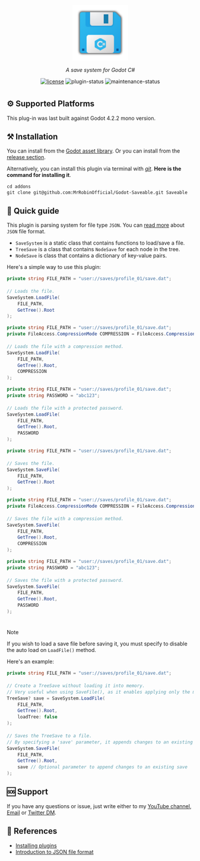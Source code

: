 <!-- markdownlint-disable-next-line -->
<p align="center">
  <a href="#" rel="noopener" target="_blank"><img width="150" src="Icon.png" alt="Icon"></a>
</p>

<div align="center">

*A save system for Godot C#*
  
[![license](https://img.shields.io/badge/license-MIT-blue.svg)](https://github.com/mrrobinofficial/unreal-iniparser/blob/HEAD/LICENSE.txt)
![plugin-status](https://img.shields.io/badge/plugin_status-ready_to_use-green)
![maintenance-status](https://img.shields.io/badge/maintenance-passively--maintained-yellowgreen.svg)

</div>

#

## ⚙️ Supported Platforms
This plug-in was last built against Godot 4.2.2 mono version.

## ⚒️ Installation

You can install from the <a href="#">Godot asset library</a>.
Or you can install from the <a href="https://github.com/MrRobinOfficial/Godot-Saveable/releases/latest">release section</a>.

Alternatively, you can install this plugin via terminal with [*git*](https://git-scm.com/). **Here is the command for installing it**.

```console
cd addons
git clone git@github.com:MrRobinOfficial/Godot-Saveable.git Saveable
```

## 📝 Quick guide

This plugin is parsing system for file type `JSON`. You can  <a href="https://en.wikipedia.org/wiki/JSON">read more</a> about `JSON` file format.

* `SaveSystem` is a static class that contains functions to load/save a file.
* `TreeSave` is a class that contains `NodeSave` for each node in the tree.
* `NodeSave` is class that contains a dictionary of key-value pairs.

Here's a simple way to use this plugin:

```csharp
private string FILE_PATH = "user://saves/profile_01/save.dat";

// Loads the file.
SaveSystem.LoadFile(
    FILE_PATH,
    GetTree().Root
);
```

```csharp
private string FILE_PATH = "user://saves/profile_01/save.dat";
private FileAccess.CompressionMode COMPRESSION = FileAccess.CompressionMode.Fastlz;

// Loads the file with a compression method.
SaveSystem.LoadFile(
    FILE_PATH,
    GetTree().Root,
    COMPRESSION
);
```

```csharp
private string FILE_PATH = "user://saves/profile_01/save.dat";
private string PASSWORD = "abc123";

// Loads the file with a protected password.
SaveSystem.LoadFile(
    FILE_PATH,
    GetTree().Root,
    PASSWORD
);
```

```csharp
private string FILE_PATH = "user://saves/profile_01/save.dat";

// Saves the file.
SaveSystem.SaveFile(
    FILE_PATH,
    GetTree().Root
);
```

```csharp
private string FILE_PATH = "user://saves/profile_01/save.dat";
private FileAccess.CompressionMode COMPRESSION = FileAccess.CompressionMode.Fastlz;

// Saves the file with a compression method.
SaveSystem.SaveFile(
    FILE_PATH,
    GetTree().Root,
    COMPRESSION
);
```

```csharp
private string FILE_PATH = "user://saves/profile_01/save.dat";
private string PASSWORD = "abc123";

// Saves the file with a protected password.
SaveSystem.SaveFile(
    FILE_PATH,
    GetTree().Root,
    PASSWORD
);
```

#

> [!NOTE]
> If you wish to load a save file before saving it, you must specify to disable the auto load on `LoadFile()` method.

Here's an example:

```csharp
private string FILE_PATH = "user://saves/profile_01/save.dat";

// Create a TreeSave without loading it into memory.
// Very useful when using SaveFile(), as it enables applying only the modifications made.
TreeSave? save = SaveSystem.LoadFile(
    FILE_PATH,
    GetTree().Root,
    loadTree: false
);

// Saves the TreeSave to a file.
// By specifying a 'save' parameter, it appends changes to an existing save.
SaveSystem.SaveFile(
    FILE_PATH,
    GetTree().Root,
    save // Optional parameter to append changes to an existing save
);
```

## 🆘 Support
If you have any questions or issue, just write either to my [YouTube channel](https://www.youtube.com/@mrrobinofficial), [Email](mailto:mrrobin123mail@gmail.com) or [Twitter DM](https://twitter.com/MrRobinOfficial).

## 🔗 References
- [Installing plugins](https://docs.godotengine.org/en/stable/tutorials/plugins/editor/installing_plugins.html)
- [Introduction to JSON file format](https://en.wikipedia.org/wiki/JSON)